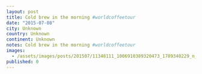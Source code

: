 ```yaml
---
layout: post
title: Cold brew in the morning #worldcoffeetour
date: "2015-07-08"
city: Unknown
country: Unknown
continent: Unknown
notes: Cold brew in the morning #worldcoffeetour
images:
  - /assets/images/posts/201507/11348111_1006910389320473_1789340229_n_17841998299001623.jpg
published: 0
---
```

